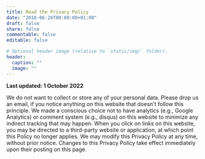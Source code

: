 ```yaml
---
title: Read the Privacy Policy
date: "2018-06-28T00:00:00+01:00"
draft: false
share: false
commentable: false
editable: false

# Optional header image (relative to `static/img/` folder).
header:
  caption: ""
  image: ""
---
```


**Last updated: 1 October 2022**

We do not want to collect or store any of your personal data. Please drop us an email, if you notice anything on this website that doesn't follow this principle. We made a conscious choice not to have analytics (e.g., Google Analytics) or comment system (e.g., disqus) on this website to minimize any indirect tracking that may happen. When you click on links on this website, you may be directed to a third-party website or application, at which point this Policy no longer applies. We may modify this Privacy Policy at any time, without prior notice. Changes to this Privacy Policy take effect immediately upon their posting on this page.